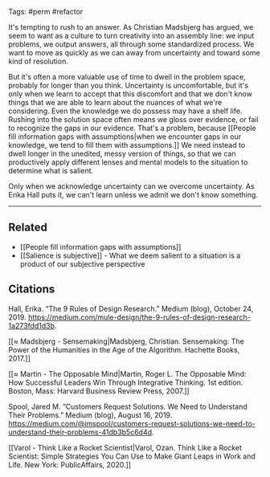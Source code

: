 Tags: #perm #refactor

It's tempting to rush to an answer. As Christian Madsbjerg has argued, we seem to want as a culture to turn creativity into an assembly line: we input problems, we output answers, all through some standardized process. We want to move as quickly as we can away from uncertainty and toward some kind of resolution.

But it's often a more valuable use of time to dwell in the problem space, probably for longer than you think. Uncertainty is uncomfortable, but it's only when we learn to accept that this discomfort and that we don't know things that we are able to learn about the nuances of what we're considering. Even the knowledge we do possess may have a shelf life. Rushing into the solution space often means we gloss over evidence, or fail to recognize the gaps in our evidence. That's a problem, because [[People fill information gaps with assumptions|when we encounter gaps in our knowledge, we tend to fill them with assumptions.]] We need instead to dwell longer in the unedited, messy version of things, so that we can productively apply different lenses and mental models to the situation to determine what is salient.


Only when we acknowledge uncertainty can we overcome uncertainty. As Erika Hall puts it, we can't learn unless we admit we don't know something.

---
## Related
- [[People fill information gaps with assumptions]]
- [[Salience is subjective]] - What we deem salient to a situation is a product of our subjective perspective

## Citations
Hall, Erika. “The 9 Rules of Design Research.” Medium (blog), October 24, 2019. https://medium.com/mule-design/the-9-rules-of-design-research-1a273fdd1d3b.

[[≈ Madsbjerg - Sensemaking|Madsbjerg, Christian. Sensemaking: The Power of the Humanities in the Age of the Algorithm. Hachette Books, 2017.]]

[[≈ Martin - The Opposable Mind|Martin, Roger L. The Opposable Mind: How Successful Leaders Win Through Integrative Thinking. 1st edition. Boston, Mass: Harvard Business Review Press, 2007.]]

Spool, Jared M. “Customers Request Solutions. We Need to Understand Their Problems.” Medium (blog), August 16, 2019. https://medium.com/@jmspool/customers-request-solutions-we-need-to-understand-their-problems-41db3b5c6d4d.

[[Varol - Think Like a Rocket Scientist|Varol, Ozan. Think Like a Rocket Scientist: Simple Strategies You Can Use to Make Giant Leaps in Work and Life. New York: PublicAffairs, 2020.]]
